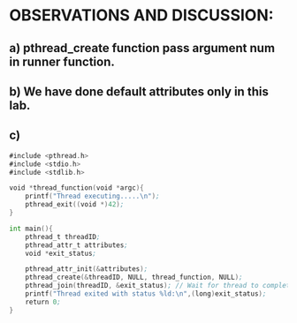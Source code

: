 # OBSERVATIONS AND DISCUSSION:

## a) pthread_create function pass argument num in runner function. 

## b) We have done default attributes only in this lab.

## c)
```asm
#include <pthread.h>
#include <stdio.h>
#include <stdlib.h>

void *thread_function(void *argc){
    printf("Thread executing.....\n");
    pthread_exit((void *)42);
}

int main(){
    pthread_t threadID; 
    pthread_attr_t attributes;
    void *exit_status;

    pthread_attr_init(&attributes);
    pthread_create(&threadID, NULL, thread_function, NULL); 
    pthread_join(threadID, &exit_status); // Wait for thread to complete
    printf("Thread exited with status %ld:\n",(long)exit_status);
    return 0;
}
```
